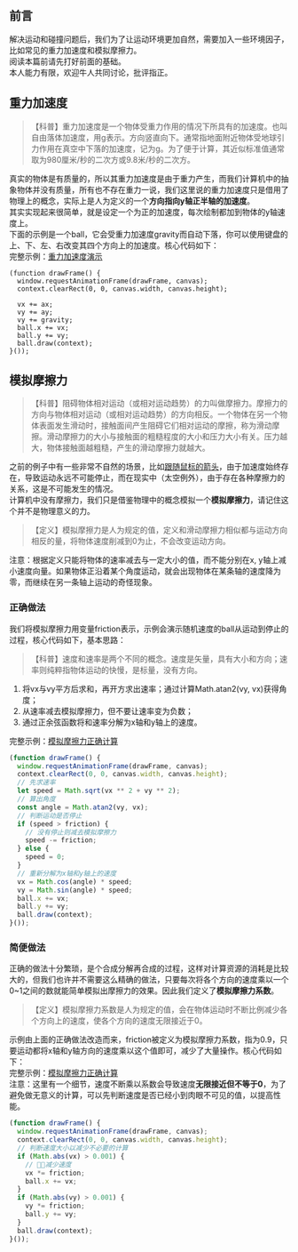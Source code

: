 ## 前言

解决运动和碰撞问题后，我们为了让运动环境更加自然，需要加入一些环境因子，比如常见的重力加速度和模拟摩擦力。  
阅读本篇前请先打好前面的基础。  
本人能力有限，欢迎牛人共同讨论，批评指正。  

## 重力加速度

> 【科普】重力加速度是一个物体受重力作用的情况下所具有的加速度。也叫自由落体加速度，用g表示。方向竖直向下。通常指地面附近物体受地球引力作用在真空中下落的加速度，记为g。为了便于计算，其近似标准值通常取为980厘米/秒的二次方或9.8米/秒的二次方。

真实的物体是有质量的，所以其重力加速度是由于重力产生，而我们计算机中的抽象物体并没有质量，所有也不存在重力一说，我们这里说的重力加速度只是借用了物理上的概念，实际上是人为定义的一个**方向指向y轴正半轴的加速度**。  
其实实现起来很简单，就是设定一个为正的加速度，每次绘制都加到物体的y轴速度上。  
下面的示例是一个ball，它会受重力加速度gravity而自动下落，你可以使用键盘的上、下、左、右改变其四个方向上的加速度。核心代码如下：  
完整示例：[重力加速度演示][1]

```javascipt
(function drawFrame() {
  window.requestAnimationFrame(drawFrame, canvas);
  context.clearRect(0, 0, canvas.width, canvas.height);

  vx += ax;
  vy += ay;
  vy += gravity;
  ball.x += vx;
  ball.y += vy;
  ball.draw(context);
}());
```

## 模拟摩擦力

> 【科普】阻碍物体相对运动（或相对运动趋势）的力叫做摩擦力。摩擦力的方向与物体相对运动（或相对运动趋势）的方向相反。一个物体在另一个物体表面发生滑动时，接触面间产生阻碍它们相对运动的摩擦，称为滑动摩擦。滑动摩擦力的大小与接触面的粗糙程度的大小和压力大小有关。压力越大，物体接触面越粗糙，产生的滑动摩擦力就越大。

之前的例子中有一些非常不自然的场景，比如[跟随鼠标的箭头][2]，由于加速度始终存在，导致运动永远不可能停止，而在现实中（太空例外），由于存在各种摩擦力的关系，这是不可能发生的情况。  
计算机中没有摩擦力，我们只是借鉴物理中的概念模拟一个**模拟摩擦力**，请记住这个并不是物理意义的力。  

> 【定义】模拟摩擦力是人为规定的值，定义和滑动摩擦力相似都与运动方向相反的量，将物体速度削减到0为止，不会改变运动方向。

注意：根据定义只能将物体的速率减去与一定大小的值，而不能分别在x, y轴上减小速度向量。如果物体正沿着某个角度运动，就会出现物体在某条轴的速度降为零，而继续在另一条轴上运动的奇怪现象。    

### 正确做法

我们将模拟摩擦力用变量friction表示，示例会演示随机速度的ball从运动到停止的过程，核心代码如下，基本思路：  

>【科普】速度和速率是两个不同的概念。速度是矢量，具有大小和方向；速率则纯粹指物体运动的快慢，是标量，没有方向。

1. 将vx与vy平方后求和，再开方求出速率；通过计算Math.atan2(vy, vx)获得角度；
2. 从速率减去模拟摩擦力，但不要让速率变为负数；
3. 通过正余弦函数将和速率分解为x轴和y轴上的速度。

完整示例：[模拟摩擦力正确计算][3]

```javascript
(function drawFrame() {
  window.requestAnimationFrame(drawFrame, canvas);
  context.clearRect(0, 0, canvas.width, canvas.height);
  // 先求速率
  let speed = Math.sqrt(vx ** 2 + vy ** 2);
  // 算出角度
  const angle = Math.atan2(vy, vx);
  // 判断运动是否停止
  if (speed > friction) {
    // 没有停止则减去模拟摩擦力
    speed -= friction;
  } else {
    speed = 0;
  }
  // 重新分解为x轴和y轴上的速度
  vx = Math.cos(angle) * speed;
  vy = Math.sin(angle) * speed;
  ball.x += vx;
  ball.y += vy;
  ball.draw(context);
}());
```

### 简便做法

正确的做法十分繁琐，是个合成分解再合成的过程，这样对计算资源的消耗是比较大的，但我们也许并不需要这么精确的做法，只要每次将各个方向的速度乘以一个0~1之间的数就能简单模拟出摩擦力的效果。因此我们定义了**模拟摩擦力系数**。  

> 【定义】模拟摩擦力系数是人为规定的值，会在物体运动时不断比例减少各个方向上的速度，使各个方向的速度无限接近于0。

示例由上面的正确做法改造而来，friction被定义为模拟摩擦力系数，指为0.9，只要运动都将x轴和y轴方向的速度乘以这个值即可，减少了大量操作。核心代码如下：  
完整示例：[模拟摩擦力正确计算][3]  
注意：这里有一个细节，速度不断乘以系数会导致速度**无限接近但不等于0**，为了避免做无意义的计算，可以先判断速度是否已经小到肉眼不可见的值，以提高性能。  

```javascript
(function drawFrame() {
  window.requestAnimationFrame(drawFrame, canvas);
  context.clearRect(0, 0, canvas.width, canvas.height);
  // 判断速度大小以减少不必要的计算
  if (Math.abs(vx) > 0.001) {
    // 减少速度
    vx *= friction;
    ball.x += vx;
  }
  if (Math.abs(vy) > 0.001) {
    vy *= friction;
    ball.y += vy;
  }
  ball.draw(context);
}());
```

[1]: https://nimokuri.github.io/H5Learning-animationDemo/part4/09-gravity.html

[2]: https://nimokuri.github.io/H5Learning-animationDemo/part4/04-follow-mouse.html

[3]: https://nimokuri.github.io/H5Learning-animationDemo/part5/06-friction-1.html
